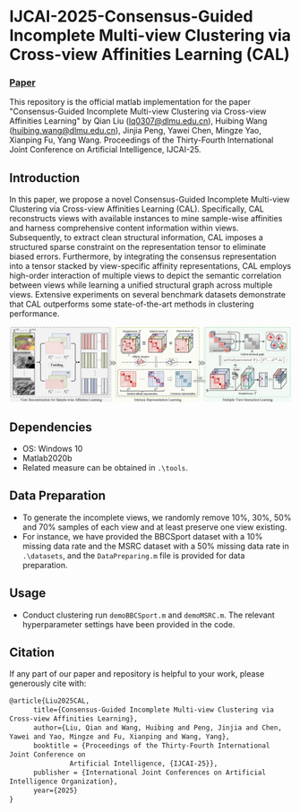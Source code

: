 # IJCAI-2025-Consensus-Guided Incomplete Multi-view Clustering via Cross-view Affinities Learning (CAL)

### [Paper]()
This repository is the official matlab implementation for the paper "Consensus-Guided Incomplete Multi-view Clustering via Cross-view Affinities Learning" by Qian Liu (lq0307@dlmu.edu.cn), Huibing Wang (huibing.wang@dlmu.edu.cn), Jinjia Peng, Yawei Chen, Mingze Yao, Xianping Fu, Yang Wang. Proceedings of the Thirty-Fourth International Joint Conference on Artificial Intelligence, IJCAI-25.

## Introduction
In this paper, we propose a novel Consensus-Guided Incomplete Multi-view Clustering via Cross-view Affinities Learning (CAL). Specifically, CAL reconstructs views with available instances to mine sample-wise affinities and harness comprehensive content information within views. Subsequently, to extract clean structural information, CAL imposes a structured sparse constraint on the representation tensor to eliminate biased errors. Furthermore, by integrating the consensus representation into a tensor stacked by view-specific affinity representations, CAL employs high-order interaction of multiple views to depict the semantic correlation between views while learning a unified structural graph across multiple views. Extensive experiments on several benchmark datasets demonstrate that CAL outperforms some state-of-the-art methods in clustering performance.

![flowchart](doc/flowchart.png)

## Dependencies
* OS: Windows 10
* Matlab2020b
* Related measure can be obtained in `.\tools`.

## Data Preparation
+ To generate the incomplete views, we randomly remove 10\%, 30\%, 50\% and 70% samples of each view and at least preserve one view existing.
+ For instance, we have provided the BBCSport dataset with a 10% missing data rate and the MSRC dataset with a 50% missing data rate in `.\datasets`, and the `DataPreparing.m` file is provided for data preparation.

## Usage
+ Conduct clustering
  run `demoBBCSport.m` and `demoMSRC.m`. The relevant hyperparameter settings have been provided in the code.

##  Citation
If any part of our paper and repository is helpful to your work, please generously cite with:

```
@article{Liu2025CAL,
      title={Consensus-Guided Incomplete Multi-view Clustering via Cross-view Affinities Learning}, 
      author={Liu, Qian and Wang, Huibing and Peng, Jinjia and Chen, Yawei and Yao, Mingze and Fu, Xianping and Wang, Yang},
      booktitle = {Proceedings of the Thirty-Fourth International Joint Conference on
               Artificial Intelligence, {IJCAI-25}},
      publisher = {International Joint Conferences on Artificial Intelligence Organization},
      year={2025}
}
```
